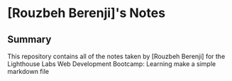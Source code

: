 # [Rouzbeh Berenji]'s Notes
## Summary 

This repository contains all of the notes taken by [Rouzbeh Berenji] for the Lighthouse Labs Web Development Bootcamp: 
Learning make a simple markdown file 